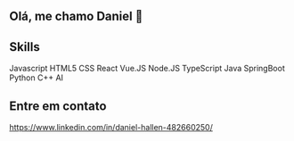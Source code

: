 ## Olá, me chamo Daniel 👋

<!--
**D-Hallen/D-Hallen** is a ✨ _special_ ✨ repository because its `README.md` (this file) appears on your GitHub profile.

Here are some ideas to get you started:

- 🔭 I’m currently working on ...
- 🌱 I’m currently learning ...
- 👯 I’m looking to collaborate on ...
- 🤔 I’m looking for help with ...
- 💬 Ask me about ...
- 📫 How to reach me: ...
- 😄 Pronouns: ...
- ⚡ Fun fact: ...
-->
## Skills
Javascript HTML5 CSS React Vue.JS Node.JS TypeScript Java SpringBoot Python C++ AI

## Entre em contato 
https://www.linkedin.com/in/daniel-hallen-482660250/
